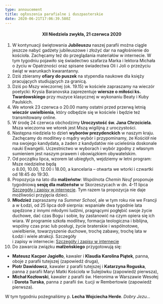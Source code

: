 ```yaml
---
type: annoucement
title: ogłoszenia parafialne i duszpasterskie
date: 2020-06-21T17:06:39.580Z
---
```


<h4 style="text-align:center;">XII Niedziela zwykła, 21 czerwca 2020</h4>

1. W kontynuacji świętowania **Jubileuszu** naszej parafii można ciągle jeszcze nabyć gadżety jubileuszowe i złożyć dar na nagłośnienie do kościoła. Zachęcamy też do przeglądania materiałów w internecie. W tym tygodniu pojawiło się świadectwo szafarza Marka i lektora Michała o życiu w Opatrzności oraz spisane świadectwa Oli i Joli o przeżyciu świąt w warunkach kwarantanny.
2. Dziś zbieramy **ofiary do puszek** na stypendia naukowe dla księży pracujących studiujących za granicą.
3. Dziś po Mszy wieczornej (ok. 19.15) w kościele zapraszamy na wieczór poetycki: Krysia Baranovska zaprezentuje **wiersze o miłości ks. Twardowskiego** przy muzyce klasycznej w wykonaniu Beaty i Kuby Paulskich.
4. We wtorek 23 czerwca o 20.00 mamy ostatni przed przerwą letnią **wieczór** **uwielbienia**, który odbędzie się w kościele i będzie też transmitowany online.
5. W środę 24 czerwca obchodzimy **Uroczystość św. Jana Chrzciciela**. Msza wieczorna we wtorek jest Mszą wigilijną z uroczystości.
6. Następna niedziela to dzień **wyborów prezydenckich** w naszym kraju. Zachęcamy do modlitwy o mądry wybór i przypominamy, że Kościół nie ma swojego kandydata, a żaden z kandydatów nie ucieleśnia doskonale nauki Ewangelii. Uczestnictwo w wyborach i wybór zgodny z własnym sumieniem jest naszym prawem i obowiązkiem obywatelskim.
7. Od początku lipca, wzorem lat ubiegłych, wejdziemy w letni program: Msze niedzielne będą\
   o 8.00, 10.00, 12.00 i 18.00, a kancelaria – otwarta we wtorki i czwartki od 18:45 do 19:30.
8. Propozycja na lato dla **małżeństw**: Wspólnota _Chemin Neuf_ proponuje tygodniową **sesję dla małżeństw** w Skorzeszycach w dn. 4-11 lipca [Szczegóły i zapisy w internecie](https://www.chemin-neuf.pl/pl/homepage/nasze-propozycje/kana/5ed020e5396588a063a3e447/tydzie%C5%84-kana-2020). Tym razem ta propozycja nie daje możliwości przyjęcia dzieci.
9. **Młodzież** zapraszamy na _Summer School_, ale w tym roku nie we Francji a w Łodzi, od 25 lipca do9 sierpnia: wspaniałe dwa tygodnie lata spędzone z innymi młodymi ludźmi, pragnącymi pogłębić swoje życie duchowe, dać czas Bogu i sobie, by zastanowić na czym opiera się ich wiara. W programie szkoła modlitwy, formacja teologiczna i biblijna, wspólny czas prac lub posługi, życie braterskie i wspólnotowe, uwielbienie, towarzyszenie duchowe, trochę zabawy, trochę lata w Łodzi i wiele atrakcji. Szczegóły\
   i zapisy w internecie: [Szczegóły i zapisy w internecie](https://www.chemin-neuf.pl/pl/homepage/nasze-propozycje/mlodzi-18-30-lat/wydarzenia/5ed6663d396588fc3ab82713/summer-school)
10. Do zawarcia związku **małżeńskiego** przygotowują się:

- **Mateusz Kacper Jagiełło**, kawaler i **Klaudia Karolina Piątek**, panna, oboje z parafii tutejszej (zapowiedź druga),
- **Piotr Dawidowcz**, kawaler z parafii tutejszej i **Katarzyna Roguska**, panna z parafii Maryi Matki Kościoła w Sulejówku (zapowiedź pierwsza),
- **Michał Kozłowski**, kawaler z parafii św. Hieronima w Warszawie Wesołej i **Dorota Turska**, panna z parafii św. Łucji w Rembertowie (zapowiedź pierwsza).

W tym tygodniu pożegnaliśmy p. **Lecha Wojciecha Herde**. _Dobry Jezu…_
